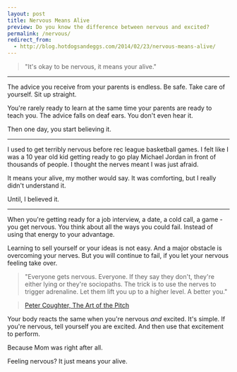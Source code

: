 ```yaml
---
layout: post
title: Nervous Means Alive
preview: Do you know the difference between nervous and excited?
permalink: /nervous/
redirect_from:
  - http://blog.hotdogsandeggs.com/2014/02/23/nervous-means-alive/
---
```


> "It's okay to be nervous, it means your alive."

* * *

The advice you receive from your parents is endless. Be safe. Take care of yourself. Sit up straight. 

You're rarely ready to learn at the same time your parents are ready to teach you. The advice falls on deaf ears. You don't even hear it. 

Then one day, you start believing it. 

* * * 

I used to get terribly nervous before rec league basketball games. I felt like I was a 10 year old kid getting ready to go play Michael Jordan in front of thousands of people. I thought the nerves meant I was just afraid. 

It means your alive, my mother would say. It was comforting, but I really didn't understand it. 

Until, I believed it. 

* * * 

When you're getting ready for a job interview, a date, a cold call, a game - you get nervous. You think about all the ways you could fail. Instead of using that energy to your advantage. 

Learning to sell yourself or your ideas is not easy. And a major obstacle is overcoming your nerves. But you will continue to fail, if you let your nervous feeling take over. 

>"Everyone gets nervous. Everyone. If they say they don't, they're either lying or they're sociopaths. The trick is to use the nerves to trigger adrenaline. Let them lift you up to a higher level. A better you." 

> [Peter Coughter, The Art of the Pitch](http://www.coughter.com/pdf/coughter_sixty_vol12.pdf) 

Your body reacts the same when you're nervous *and* excited. It's simple. If you're nervous, tell yourself you are excited. And then use that excitement to perform.

Because Mom was right after all. 

Feeling nervous? It just means your alive.  

